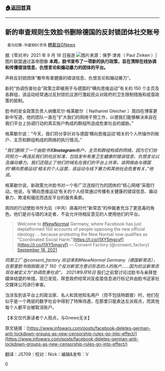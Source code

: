 ###  [:house:返回首頁](https://github.com/ourhimalayas/txt)
---


## 新的审查规则生效脸书删除德国的反封锁团体社交账号
` 喜马拉雅-华盛顿DC农场` [轉載自GNews](https://gnews.org/zh-hans/1545246/)

据《零对冲》2021 年 9 月 18 日报道
![](https://assets.gnews.org/wp-content/uploads/2021/09/xing_adobespark.jpeg)图片来源：保罗·津肯（ Paul Zinken ）|图片联盟通过盖帝图像
**本周，脸书宣布了一项新的执行政策，旨在清除在线协调和传播错误信息、仇恨言论和煽动暴力的团体的平台。**

声称反封锁团体“散布有害健康的错误信息、仇恨言论和煽动暴力”。

新的“协调伤害社会”政策立即被用于与德国的“横向思维运​​动”有关的 150 个主页及各群组，该运动经常通过反封锁抗议游行激起民众对政府的卫生限制措施和疫苗政策的抵制。

脸书的安全政策负责人纳撒尼尔·格莱歇尔（ Nathaniel Gleicher ）周四在博客更新中写道，他的团队一直在“扩大我们的网络干预工作，以便我们能够解决来自在我们平台上协调行动的真实账户构成的群组所造成危害社会的威胁。”

格莱歇尔说：“今天，我们将分享针对与德国‘横向思维运动’相关的个人所操作的帐户、主页和群组构成的网络的执行情况。”

“*我们删除了一个由脸书和**Instagram**帐户、主页和群组构成的网络，因为它们协同努力一再违反我们的社区标准，包括发布有害卫生健康的错误信息、仇恨言论以及煽动暴力。我们还阻止了他们的域名在我们的平台上共享。该网络由与德国的‘横向思维运动’相关的个人运营，该运动与线下暴力和其他社会危害有关，”他说。*

格莱歇尔说，新政策允许脸书对一个有广泛违规行为的团体的“核心网络”采取行动。他说，与‘横向思维运动’有关的个人经常通过传播有关健康的错误信息、煽动暴力、欺凌和骚扰而违反平台的服务条款。

周四的行动使脸书作为后（中共）病毒时代“新常态”的仲裁者充当了更恶毒的角色。他们是对与错的决定者，不会允许持相反意见的人使用他们的平台。



> Welcome to [#NewNormal](https://twitter.com/hashtag/NewNormal?src=hash&amp;ref_src=twsrc%5Etfw) Germany, where Facebook has just deplatformed 150 accounts of people opposing the new official ideology … because protesting the New Normal now qualifies as "Coordinated Social Harm."[https://t.co/j1XY5mgcyf](https://t.co/j1XY5mgcyf)
> — Consent Factory (@consent\_factory) [September 16, 2021](https://twitter.com/consent_factory/status/1438627137561534470?ref_src=twsrc%5Etfw)


*同意工厂 @consent\_factory*
*欢迎来到#NewNormal Germany（德国新常态），在那里脸书刚刚取消了 150 个反对新官方意识形态的人的账户……因为抗议新常态现在被定义为“协调危害社会”。*
*2021年9月16日*
我们之前曾讨论过脸书与亲拜登媒体结盟的举措。现已发现，拜登政府经常对反疫苗信息进行标记并由脸书这家社交媒体公司进行审查。

当涉及到该平台上的政治家、名人和其他知名用户（但不包括特朗普）时，他们在似乎是一个两层的数字社会中得到了特殊待遇，在那里只能表达左派观点，而其他每个人都平台被取消账户。

【本文仅代表读者个人观点，与Gnews无关】

原文链接：[https://www.infowars.com/posts/facebook-deletes-german-anti-lockdown-groups-as-new-censorship-rules-go-into-effect/](https://www.infowars.com/posts/facebook-deletes-german-anti-lockdown-groups-as-new-censorship-rules-go-into-effect/)

翻译：JS709｜校对：Nick｜编辑&发布：V

0
